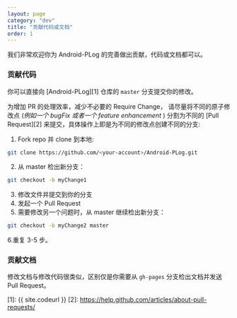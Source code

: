 ```yaml
---
layout: page
category: "dev"
title: "贡献代码或文档"
order: 1
---
```


我们非常欢迎你为 Android-PLog 的完善做出贡献，代码或文档都可以。

### 贡献代码
你可以直接向 [Android-PLog][1] 仓库的 `master` 分支提交你的修改。

为增加 PR 的处理效率，减少不必要的 Require Change， 请尽量将不同的原子修改点 (*例如一个 bugFix 或者一个 feature enhancement* ) 分割为不同的 [Pull Request][2] 来提交，具体操作上即是为不同的修改点创建不同的分支:

1. Fork repo 并 clone 到本地:
```bash
git clone https://github.com/<your-account>/Android-PLog.git
```
2. 从 master 检出新分支：
```bash
git checkout -b myChange1
```
3. 修改文件并提交到你的分支
4. 发起一个 Pull Request
5. 需要修改另一个问题时，从 master 继续检出新分支：
```bash
git checkout -b myChange2 master
```
6.重复 3-5 步。

### 贡献文档
修改文档与修改代码很类似，区别仅是你需要从 ``gh-pages`` 分支检出文档并发送 Pull Request。

[1]: {{ site.codeurl }}
[2]: https://help.github.com/articles/about-pull-requests/